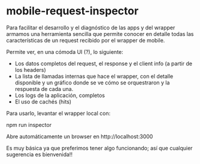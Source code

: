 mobile-request-inspector
========================

Para facilitar el desarrollo y el diagnóstico de las apps y del wrapper armamos una herramienta sencilla que permite conocer en detalle todas las características de un request recibido por el wrapper de mobile.

Permite ver, en una cómoda UI (?), lo siguiente:
- Los datos completos del request, el response y el client info (a partir de los headers)
- La lista de llamadas internas que hace el wrapper, con el detalle disponible y un gráfico donde se ve cómo se orquestraron y la respuesta de cada una.
- Los logs de la aplicación, completos
- El uso de cachés (hits)

Para usarlo, levantar el wrapper local con:

npm run inspector

Abre automáticamente un browser en http://localhost:3000

Es muy básica ya que preferimos tener algo funcionando; así que cualquier sugerencia es bienvenida!! 
